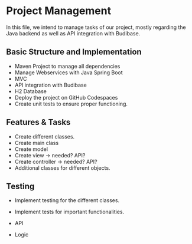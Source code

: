 # Project Management

In this file, we intend to manage tasks of our project, mostly regarding the Java backend as well as API integration with Budibase.


## Basic Structure and Implementation

- Maven Project to manage all dependencies
- Manage Webservices with Java Spring Boot
- MVC
- API integration with Budibase
- H2 Database
- Deploy the project on GitHub Codespaces
- Create unit tests to ensure proper functioning.


## Features & Tasks

- Create different classes.
- Create main class
- Create model
- Create view -> needed? API?
- Create controller -> needed? API?
- Additional classes for different objects.

## Testing

- Implement testing for the different classes.
- Implement tests for important functionalities.

- API
- Logic

